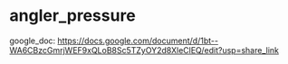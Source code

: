 # angler_pressure

google_doc: https://docs.google.com/document/d/1bt--WA6CBzcGmrjWEF9xQLoB8Sc5TZyOY2d8XleClEQ/edit?usp=share_link

